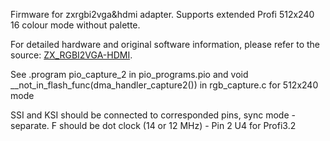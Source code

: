 Firmware for zxrgbi2vga&hdmi adapter. Supports extended Profi 512x240 16 colour mode without palette.

For detailed hardware and original software information, please refer to the source: [ZX_RGBI2VGA-HDMI](https://github.com/AlexEkb4ever/ZX_RGBI2VGA-HDMI/).

See .program pio_capture_2 in pio_programs.pio and void __not_in_flash_func(dma_handler_capture2()) in rgb_capture.c for 512x240 mode

SSI and KSI should be connected to corresponded pins, sync mode - separate. F should be dot clock (14 or 12 MHz) - Pin 2 U4 for Profi3.2

